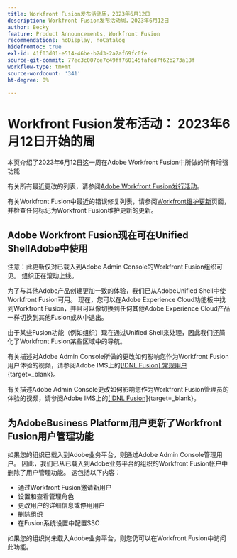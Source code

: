 ```yaml
---
title: Workfront Fusion发布活动周，2023年6月12日
description: Workfront Fusion发布活动周，2023年6月12日
author: Becky
feature: Product Announcements, Workfront Fusion
recommendations: noDisplay, noCatalog
hidefromtoc: true
exl-id: 41f03d01-e514-46be-b2d3-2a2af69fc0fe
source-git-commit: 77ec3c007ce7c49ff760145fafcd7f62b273a18f
workflow-type: tm+mt
source-wordcount: '341'
ht-degree: 0%

---
```


# Workfront Fusion发布活动： 2023年6月12日开始的周

本页介绍了2023年6月12日这一周在Adobe Workfront Fusion中所做的所有增强功能

有关所有最近更改的列表，请参阅[Adobe Workfront Fusion发行活动](/help/workfront-fusion/fusion-product-releases/fusion-release-activity.md)。

有关Workfront Fusion中最近的错误修复列表，请参阅[Workfront维护更新](https://experienceleague.adobe.com/docs/workfront-known-issues/releases/current-updates.html?lang=zh-Hans)页面，并检查任何标记为Workfront Fusion维护更新的更新。

## Adobe Workfront Fusion现在可在Unified ShellAdobe中使用

注意：此更新仅对已载入到Adobe Admin Console的Workfront Fusion组织可见。 组织正在滚动上线。

为了与其他Adobe产品创建更加一致的体验，我们已从AdobeUnified Shell中使Workfront Fusion可用。 现在，您可以在Adobe Experience Cloud功能板中找到Workfront Fusion，并且可以像切换到任何其他Adobe Experience Cloud产品一样切换到其他Fusion或从中退出。

由于某些Fusion功能（例如组织）现在通过Unified Shell来处理，因此我们还简化了Workfront Fusion某些区域中的导航。

有关描述对Adobe Admin Console所做的更改如何影响您作为Workfront Fusion用户体验的视频，请参阅Adobe IMS上的[[!DNL Fusion] 常规用户](https://video.tv.adobe.com/v/3412465/){target=_blank}。

有关描述Adobe Admin Console更改如何影响您作为Workfront Fusion管理员的体验的视频，请参阅Adobe IMS上的[[!DNL Fusion] &#x200B;](https://video.tv.adobe.com/v/3412464/){target=_blank}。


## 为AdobeBusiness Platform用户更新了Workfront Fusion用户管理功能

如果您的组织已载入到Adobe业务平台，则通过Adobe Admin Console管理用户。 因此，我们已从已载入到Adobe业务平台的组织的Workfront Fusion帐户中删除了用户管理功能。 这包括以下内容：

* 通过Workfront Fusion邀请新用户
* 设置和查看管理角色
* 更改用户的详细信息或停用用户
* 删除组织
* 在Fusion系统设置中配置SSO

如果您的组织尚未载入Adobe业务平台，则您仍可以在Workfront Fusion中访问此功能。
